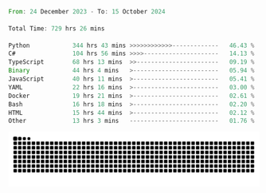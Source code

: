 <!--START_SECTION:waka-->

```rust
From: 24 December 2023 - To: 15 October 2024

Total Time: 729 hrs 26 mins

Python            344 hrs 43 mins >>>>>>>>>>>>-------------   46.43 %
C#                104 hrs 56 mins >>>>---------------------   14.13 %
TypeScript        68 hrs 13 mins  >>-----------------------   09.19 %
Binary            44 hrs 4 mins   >------------------------   05.94 %
JavaScript        40 hrs 11 mins  >------------------------   05.41 %
YAML              22 hrs 16 mins  >------------------------   03.00 %
Docker            19 hrs 21 mins  >------------------------   02.61 %
Bash              16 hrs 18 mins  >------------------------   02.20 %
HTML              15 hrs 44 mins  >------------------------   02.12 %
Other             13 hrs 3 mins   -------------------------   01.76 %
```

<!--END_SECTION:waka-->


<picture>
  <source media="(prefers-color-scheme: dark)" srcset="https://raw.githubusercontent.com/jeerawut97/jeerawut97/output/github-contribution-grid-snake.svg">
  <img alt="github contribution grid snake animation" src="https://raw.githubusercontent.com/jeerawut97/jeerawut97/output/github-contribution-grid-snake.svg">
</picture>

